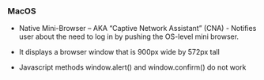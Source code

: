 ### MacOS

 * Native Mini-Browser – AKA “Captive Network Assistant” (CNA) - Notifies user about the need to log in by pushing the OS-level mini browser.

 * It displays a browser window that is 900px wide by 572px tall

 * Javascript methods window.alert() and window.confirm() do not work

